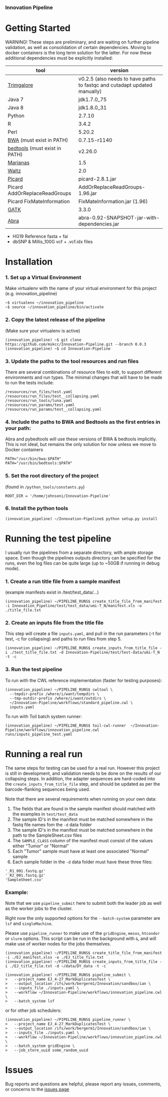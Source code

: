 ### Innovation Pipeline

# Getting Started

WARNING! These steps are preliminary, and are waiting on further pipeline validation, as well as consolidation of certain dependencies. Moving to docker containers is the long term solution for the latter. For now these additional dependencies must be explicitly installed:

| tool | version |
| --- | --- |
| [Trimgalore](https://github.com/FelixKrueger/TrimGalore) | v0.2.5 (also needs to have paths to fastqc and cutadapt updated manually)|
| Java 7 | jdk1.7.0_75 |
| Java 8 | jdk1.8.0_31 |
| Python | 2.7.10 |
| R | 3.4.2 |
| Perl | 5.20.2 |
| [BWA](https://github.com/lh3/bwa) (must exist in PATH) | 0.7.15-r1140 |
| [bedtools](https://github.com/arq5x/bedtools2) (must exist in PATH) | v2.26.0 |
| [Marianas](https://github.com/juberpatel/Marianas) | 1.5 |
| [Waltz](https://github.com/juberpatel/Waltz) | 2.0 |
| [Picard](https://github.com/broadinstitute/picard) | picard-2.8.1.jar |
| Picard AddOrReplaceReadGroups | AddOrReplaceReadGroups-1.96.jar |
| Picard FixMateInformation | FixMateInformation.jar (1.96) |
| [GATK](https://github.com/broadgsa/gatk-protected) | 3.3.0 |
| [Abra](https://github.com/mozack/abra/) | abra-0.92-SNAPSHOT-jar-with-dependencies.jar |

- HG19 Reference fasta + fai
- dbSNP & Millis_100G vcf + .vcf.idx files

# Installation

### 1. Set up a Virtual Environment
Make virtualenv with the name of your virtual environment for this project (e.g. innovation_pipeline)
```
~$ virtualenv ~/innovation_pipeline
~$ source ~/innovation_pipeline/bin/activate
```

### 2. Copy the latest release of the pipeline
(Make sure your virtualenv is active)
```
(innovation_pipeline) ~$ git clone https://github.com/mskcc/Innovation-Pipeline.git --branch 0.0.3
(innovation_pipeline) ~$ cd Innovation-Pipeline
```

### 3. Update the paths to the tool resources and run files
There are several combinations of resource files to edit, to support different environments and run types. The minimal changes that will have to be made to run the tests include:
```
/resources/run_files/test.yaml
/resources/run_files/test__collapsing.yaml
/resources/run_tools/luna.yaml
/resources/run_params/test.yaml
/resources/run_params/test__collapsing.yaml
```

### 4. Include the paths to BWA and Bedtools as the first entries in your path:
Abra and pybedtools will use these versions of BWA & bedtools implicitly.  This is not ideal, but remains the only solution for now unless we move to Docker containers
```
PATH="/usr/bin/bwa:$PATH"
PATH="/usr/bin/bedtools:$PATH"
```

### 5. Set the root directory of the project
(found in `/python_tools/constants.py`)
```
ROOT_DIR = '/home/johnsoni/Innovation-Pipeline'
```

### 6. Install the python tools
```
(innovation_pipeline) ~/Innovation-Pipeline$ python setup.py install
```

# Running the test pipeline

I usually run the pipelines from a separate directory, with ample storage space. Even though the pipelines outputs directory can be specified for the runs, even the log files can be quite large (up to ~50GB if running in debug mode).

### 1. Create a run title file from a sample manifest
(example manifests exist in /test/test_data/...)
```
(innovation_pipeline) ~/PIPELINE_RUNS$ create_title_file_from_manifest -i Innovation_Pipeline/test/test_data/umi-T_N/manifest.xls -o ./title_file.txt
```

### 2. Create an inputs file from the title file
This step will create a file `inputs.yaml`, and pull in the run parameters (-t for test, -c for collapsing) and paths to run files from step 5.
```
(innovation_pipeline) ~/PIPELINE_RUNS$ create_inputs_from_title_file -i ./test_title_file.txt -d Innovation-Pipeline/test/test-data/umi-T_N -t -c
```

### 3. Run the test pipeline
To run with the CWL reference implementation (faster for testing purposes):
```
(innovation_pipeline) ~/PIPELINE_RUNS$ cwltool \
  --tmpdir-prefix /where/i/want/tempdirs \
  --tmp-outdir-prefix /where/i/want/outdirs \
  ~/Innovation-Pipeline/workflows/standard_pipeline.cwl \
  inputs.yaml
```
To run with Toil batch system runner:
```
(innovation_pipeline) ~/PIPELINE_RUNS$ toil-cwl-runner  ~/Innovation-Pipeline/workflows/innovation_pipeline.cwl runs/inputs_pipeline_test.yaml
```

# Running a real run
The same steps for testing can be used for a real run. However this project is still in development, and validation needs to be done on the results of our collapsing steps. In addition, the adapter sequences are hard-coded into the `create_inputs_from_title_file` step, and should be updated as per the barcode-flanking sequences being used. 

Note that there are several requirements when running on your own data:
1. The fields that are found in the sample manifest should matched with the examples in `test/test_data`
2. The sample ID's in the manifest must be matched somewhere in the fastq file names fom the `-d` data folder
3. The sample ID's in the manifest must be matched somewhere in the path to the SampleSheet.csv files
4. The `SAMPLE_CLASS` column of the manifest must consist of the values either "Tumor" or "Normal"
5. Each "Tumor" sample must have at least one associated "Normal" sample
6. Each sample folder in the `-d` data folder must have these three files:
```
'_R1_001.fastq.gz'
'_R2_001.fastq.gz'
'SampleSheet.csv'
```
### Example:
Note that we use `pipeline_submit` here to submit both the leader job as well as the worker jobs to the cluster.

Right now the only supported options for the `--batch-system` parameter are `lsf` and `singleMachine`.

Please use `pipeline_runner` to make use of the `gridEngine`, `mesos`, `htcondor` or `slurm` options. This script can be run in the background with `&`, and will make use of worker nodes for the jobs themselves.
```
(innovation_pipeline) ~/PIPELINE_RUNS$ create_title_file_from_manifest -i ./EJ_manifest.xlsx -o ./EJ_title_file.txt
(innovation_pipeline) ~/PIPELINE_RUNS$ create_inputs_from_title_file -i ./EJ_title_file.txt -d ~/data/DY_data -t -c
```
```
(innovation_pipeline) ~/PIPELINE_RUNS$ pipeline_submit \
>   --project_name EJ_4-27_MarkDuplicatesTest \
>   --output_location /ifs/work/bergerm1/Innovation/sandbox/ian \
>   --inputs_file ./inputs.yaml \
>   --workflow ~/Innovation-Pipeline/workflows/innovation_pipeline.cwl \
>   --batch_system lsf
```
or for other job schedulers:
```
(innovation_pipeline) ~/PIPELINE_RUNS$ pipeline_runner \
>   --project_name EJ_4-27_MarkDuplicatesTest \
>   --output_location /ifs/work/bergerm1/Innovation/sandbox/ian \
>   --inputs_file ./inputs.yaml \
>   --workflow ~/Innovation-Pipeline/workflows/innovation_pipeline.cwl \
>   --batch_system gridEngine \
>   --job_store_uuid some_random_uuid
```

# Issues
Bug reports and questions are helpful, please report any issues, comments, or concerns to the [issues page](https://github.com/mskcc/Innovation-Pipeline/issues)
